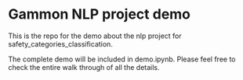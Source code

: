 # Gammon NLP project demo
This is the repo for the demo about the nlp project for safety_categories_classification.

The complete demo will be included in demo.ipynb. Please feel free to check the entire walk through of all the details. 